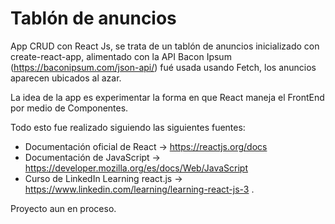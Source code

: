 # Tablón de anuncios 

App CRUD con React Js, se trata de un tablón de anuncios inicializado con create-react-app, alimentado con la API Bacon Ipsum (https://baconipsum.com/json-api/)
fué usada usando Fetch, los anuncios aparecen ubicados al azar.

La idea de la app es experimentar la forma en que React maneja el FrontEnd por medio de Componentes.

Todo esto fue realizado siguiendo las siguientes fuentes:

* Documentación oficial de React -> https://reactjs.org/docs
* Documentación de JavaScript -> https://developer.mozilla.org/es/docs/Web/JavaScript
* Curso de LinkedIn Learning react.js  -> https://www.linkedin.com/learning/learning-react-js-3 .

Proyecto aun en proceso.

